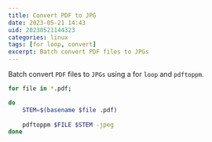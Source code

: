 ```yaml
---
title: Convert PDF to JPG
date: 2023-05-21 14:43
uid: 20230521144323
categories: linux 
tags: [for loop, convert]
excerpt: Batch convert PDF files to JPGs
---
```


Batch convert `PDF` files to `JPGs` using a for `loop` and `pdftoppm`.

```bash
for file in *.pdf;

do
    STEM=$(basename $file .pdf)
    
    pdftoppm $FILE $STEM -jpeg
done
```


